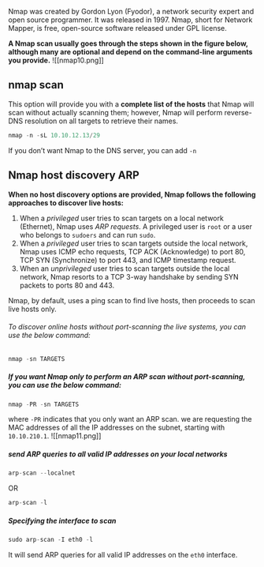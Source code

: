 Nmap was created by Gordon Lyon (Fyodor), a network security expert and open source programmer. It was released in 1997. Nmap, short for Network Mapper, is free, open-source software released under GPL license.

**A Nmap scan usually goes through the steps shown in the figure below, although many are optional and depend on the command-line arguments you provide.**
![[nmap10.png]]


## nmap scan 
This option will provide you with a **complete list of the hosts** that Nmap will scan without actually scanning them; however, Nmap will perform reverse-DNS resolution on all targets to retrieve their names.
```python
nmap -n -sL 10.10.12.13/29
```
If you don’t want Nmap to the DNS server, you can add `-n`

## Nmap host discovery ARP

**When no host discovery options are provided, Nmap follows the following approaches to discover live hosts:**
1. When a _privileged_ user tries to scan targets on a local network (Ethernet), Nmap uses _ARP requests_. A privileged user is `root` or a user who belongs to `sudoers` and can run `sudo`.
2. When a _privileged_ user tries to scan targets outside the local network, Nmap uses ICMP echo requests, TCP ACK (Acknowledge) to port 80, TCP SYN (Synchronize) to port 443, and ICMP timestamp request.
3. When an _unprivileged_ user tries to scan targets outside the local network, Nmap resorts to a TCP 3-way handshake by sending SYN packets to ports 80 and 443.

Nmap, by default, uses a ping scan to find live hosts, then proceeds to scan live hosts only.

###### To discover online hosts without port-scanning the live systems, you can use the below command: 
```python
nmap -sn TARGETS
```

##### If you want Nmap only to perform an ARP scan without port-scanning, you can use the below command:
```python
nmap -PR -sn TARGETS
```
where `-PR` indicates that you only want an ARP scan.
we are requesting the MAC addresses of all the IP addresses on the subnet, starting with `10.10.210.1`.
![[nmap11.png]]

##### send ARP queries to all valid IP addresses on your local networks
```python
arp-scan --localnet
```
OR
```python
arp-scan -l
```

##### Specifying the interface to scan
```python
sudo arp-scan -I eth0 -l
```
It will send ARP queries for all valid IP addresses on the `eth0` interface.

